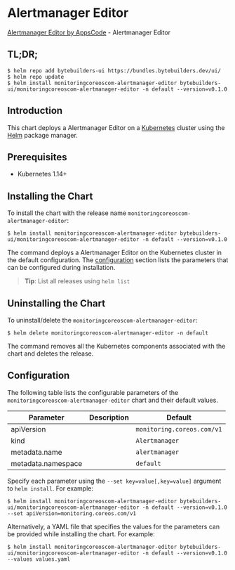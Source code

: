 # Alertmanager Editor

[Alertmanager Editor by AppsCode](https://byte.builders) - Alertmanager Editor

## TL;DR;

```console
$ helm repo add bytebuilders-ui https://bundles.bytebuilders.dev/ui/
$ helm repo update
$ helm install monitoringcoreoscom-alertmanager-editor bytebuilders-ui/monitoringcoreoscom-alertmanager-editor -n default --version=v0.1.0
```

## Introduction

This chart deploys a Alertmanager Editor on a [Kubernetes](http://kubernetes.io) cluster using the [Helm](https://helm.sh) package manager.

## Prerequisites

- Kubernetes 1.14+

## Installing the Chart

To install the chart with the release name `monitoringcoreoscom-alertmanager-editor`:

```console
$ helm install monitoringcoreoscom-alertmanager-editor bytebuilders-ui/monitoringcoreoscom-alertmanager-editor -n default --version=v0.1.0
```

The command deploys a Alertmanager Editor on the Kubernetes cluster in the default configuration. The [configuration](#configuration) section lists the parameters that can be configured during installation.

> **Tip**: List all releases using `helm list`

## Uninstalling the Chart

To uninstall/delete the `monitoringcoreoscom-alertmanager-editor`:

```console
$ helm delete monitoringcoreoscom-alertmanager-editor -n default
```

The command removes all the Kubernetes components associated with the chart and deletes the release.

## Configuration

The following table lists the configurable parameters of the `monitoringcoreoscom-alertmanager-editor` chart and their default values.

|     Parameter      | Description |          Default           |
|--------------------|-------------|----------------------------|
| apiVersion         |             | `monitoring.coreos.com/v1` |
| kind               |             | `Alertmanager`             |
| metadata.name      |             | `alertmanager`             |
| metadata.namespace |             | `default`                  |


Specify each parameter using the `--set key=value[,key=value]` argument to `helm install`. For example:

```console
$ helm install monitoringcoreoscom-alertmanager-editor bytebuilders-ui/monitoringcoreoscom-alertmanager-editor -n default --version=v0.1.0 --set apiVersion=monitoring.coreos.com/v1
```

Alternatively, a YAML file that specifies the values for the parameters can be provided while
installing the chart. For example:

```console
$ helm install monitoringcoreoscom-alertmanager-editor bytebuilders-ui/monitoringcoreoscom-alertmanager-editor -n default --version=v0.1.0 --values values.yaml
```

